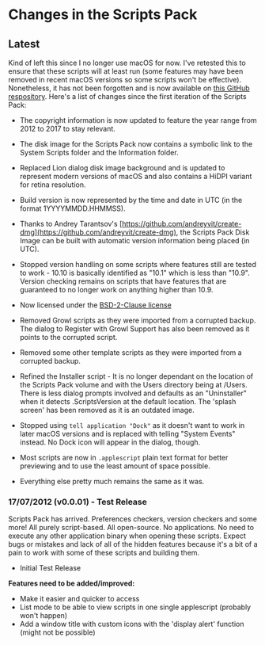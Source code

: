 # Changes in the Scripts Pack

## Latest
Kind of left this since I no longer use macOS for now. I've retested this to ensure that these scripts will at least run (some features may have been removed in recent macOS versions so some scripts won't be effective). Nonetheless, it has not been forgotten and is now available on [this GitHub respository](https://github.com/Phorofor/ScriptsPack.macOS). Here's a list of changes since the first iteration of the Scripts Pack:

- The copyright information is now updated to feature the year range from 2012 to 2017 to stay relevant.

- The disk image for the Scripts Pack now contains a symbolic link to the System Scripts folder and the Information folder.

- Replaced Lion dialog disk image background and is updated to represent modern versions of macOS and also contains a HiDPI variant for retina resolution.

- Build version is now represented by the time and date in UTC (in the format 1YYYYMMDD.HHMMSS).

- Thanks to Andrey Tarantsov's [https://github.com/andreyvit/create-dmg](https://github.com/andreyvit/create-dmg), the Scripts Pack Disk Image can be built with automatic version information being placed (in UTC).

- Stopped version handling on some scripts where features still are tested to work - 10.10 is basically identified as "10.1" which is less than "10.9". Version checking remains on scripts that have features that are guaranteed to no longer work on anything higher than 10.9.

- Now licensed under the [BSD-2-Clause license](https://opensource.org/licenses/BSD-2-Clause)

- Removed Growl scripts as they were imported from a corrupted backup. The dialog to Register with Growl Support has also been removed as it points to the corrupted script.

- Removed some other template scripts as they were imported from a corrupted backup.

- Refined the Installer script - It is no longer dependant on the location of the Scripts Pack volume and with the Users directory being at /Users. There is less dialog prompts involved and defaults as an "Uninstaller" when it detects .ScriptsVersion at the default location. The 'splash screen' has been removed as it is an outdated image.

- Stopped using ``tell application "Dock"`` as it doesn't want to work in later macOS versions and is replaced with telling "System Events" instead. No Dock icon will appear in the dialog, though.

- Most scripts are now in ``.applescript`` plain text format for better previewing and to use the least amount of space possible.

- Everything else pretty much remains the same as it was.

### 17/07/2012 (v0.0.01) - Test Release
Scripts Pack has arrived. Preferences checkers, version checkers and some more! All purely script-based. All open-source. No applications. No need to execute any other application binary when opening these scripts. Expect bugs or mistakes and lack of all of the hidden features because it's a bit of a pain to work with some of these scripts and building them.

- Initial Test Release

**Features need to be added/improved:**
- Make it easier and quicker to access
- List mode to be able to view scripts in one single applescript (probably won't happen)
- Add a window title with custom icons with the 'display alert' function (might not be possible)
